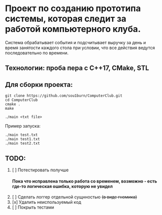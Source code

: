 # Проект по созданию прототипа системы, которая следит за работой компьютерного клуба. 
Система обрабатывает события и подсчитывает выручку за день и время занятости каждого стола при условии, что все действия ведутся последовательно по времени.

## Технологии: проба пера с C++17, CMake, STL

## Для сборки проекта:
```
git clone https://github.com/sou1burn/ComputerClub.git
cd ComputerClub
cmake . 
make

./main <txt file>
```

Пример запуска:
```
./main test.txt
./main test1.txt
./main test2.txt
```

## TODO:
1. [ ] Потестировать получше
   #### Пока что исправлена только работа со временем, возможно - есть где-то логическая ошибка, которую не увидел
3. [ ] Сделать логгер отдельной сущнностью ~~(в виде гномика)~~
4. [x] Удалить неиспользуемый код
5. [ ] Покрыть тестами

